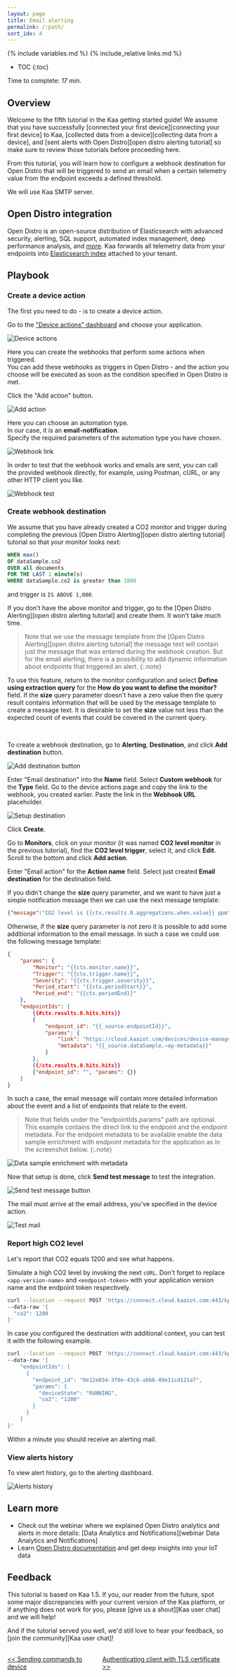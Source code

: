 ```yaml
---
layout: page
title: Email alerting
permalink: /:path/
sort_idx: 4
---
```


{% include variables.md %}
{% include_relative links.md %}

* TOC
{:toc}

Time to complete: *17 min*.


## Overview

Welcome to the fifth tutorial in the Kaa getting started guide!
We assume that you have successfully [connected your first device][connecting your first device] to Kaa, [collected data from a device][collecting data from a device], and [sent alerts with Open Distro][open distro alerting tutorial] so make sure to review those tutorials before proceeding here.

From this tutorial, you will learn how to configure a webhook destination for Open Distro that will be triggered to send an email when a certain telemetry value from the endpoint exceeds a defined threshold.

We will use Kaa SMTP server.


## Open Distro integration

Open Distro is an open-source distribution of Elasticsearch with advanced security, alerting, SQL support, automated index management, deep performance analysis, and [more][open distro documentation].
Kaa forwards all telemetry data from your endpoints into [Elasticsearch index](https://www.elastic.co/blog/what-is-an-elasticsearch-index) attached to your tenant.


## Playbook


### Create a device action

The first you need to do - is to create a device action.
 
Go to the ["Device actions" dashboard][device actions dashboard] and choose your application.

![Device actions](attach/img/device-actions.png)

Here you can create the webhooks that perform some actions when triggered.  
You can add these webhooks as triggers in Open Distro - and the action you choose will be executed as soon as the condition specified in Open Distro is met.

Click the "Add action" button.

![Add action](attach/img/add-action.png)

Here you can choose an automation type.  
In our case, it is an **email-notification**.  
Specify the required parameters of the automation type you have chosen.


![Webhook link](attach/img/webhook-link.png)

In order to test that the webhook works and emails are sent, you can call the provided webhook directly, for example, using Postman, cURL, or any other HTTP client you like.

![Webhook test](attach/img/webhook-test.png)


### Create webhook destination

We assume that you have already created a CO2 monitor and trigger during completing the previous [Open Distro Alerting][open distro alerting tutorial] tutorial so that your monitor looks next:

```sql
WHEN max()
OF dataSample.co2
OVER all documents
FOR THE LAST 1 minute(s)
WHERE dataSample.co2 is greater than 1000
```

and trigger is `IS ABOVE 1,000`.

If you don't have the above monitor and trigger, go to the [Open Distro Alerting][open distro alerting tutorial] and create them.
It won't take much time.

> Note that we use the message template from the [Open Distro Alerting][open distro alerting tutorial] the message text will contain just the message that was entered during the webhook creation.
But for the email alerting, there is a possibility to add dynamic information about endpoints that triggered an alert.
{:.note}

To use this feature, return to the monitor configuration and select **Define using extraction query** for the **How do you want to define the monitor?** field.
If the **size** query parameter doesn't have a zero value then the query result contains information that will be used by the message template to create a message text.
It is desirable to set the **size** value not less than the expected count of events that could be covered in the current query.

<br/>

To create a webhook destination, go to **Alerting**, **Destination**, and click **Add destination** button.

![Add destination button](attach/img/add-destination-button.png)

Enter "Email destination" into the **Name** field.
Select **Custom webhook** for the **Type** field.
Go to the device actions page and copy the link to the webhook, you created earlier.
Paste the link in the **Webhook URL** placeholder.

![Setup destination](attach/img/define-webhook-url.png)

Click **Create**.

Go to **Monitors**, click on your monitor (it was named **CO2 level monitor** in the previous tutorial), find the **CO2 level trigger**, select it, and click **Edit**.
Scroll to the bottom and click **Add action**.

Enter "Email action" for the **Action name** field.
Select just created **Email destination** for the destination field.

If you didn't change the **size** query parameter, and we want to have just a simple notification message then we can use the next message template: 

```json
{"message":"CO2 level is {{ctx.results.0.aggregations.when.value}} ppm"}
```

Otherwise, if the **size** query parameter is not zero it is possible to add some additional information to the email message. 
In such a case we could use the following message template:

```json
{
    "params": {
        "Monitor": "{{ctx.monitor.name}}",
        "Trigger": "{{ctx.trigger.name}}",
        "Severity": "{{ctx.trigger.severity}}",
        "Period_start": "{{ctx.periodStart}}",
        "Period_end": "{{ctx.periodEnd}}"
    },
    "endpointIds": [
        {{#ctx.results.0.hits.hits}}
        {
            "endpoint_id": "{{_source.endpointId}}",
            "params": {
                "link": "https://cloud.kaaiot.com/devices/device-management/{{_source.appName}}/devices/{{_source.endpointId}}",
                "metadata": "{{_source.dataSample.~ep-metadata}}"
            }
        },
        {{/ctx.results.0.hits.hits}}
        {"endpoint_id": "", "params": {}}
    ]
} 
``` 

In such a case, the email message will contain more detailed information about the event and a list of endpoints that relate to the event.

> Note that fields under the "endpointIds.params" path are optional. 
This example contains the direct link to the endpoint and the endpoint metadata.
For the endpoint metadata to be available enable the data sample enrichment with endpoint metadata for the application as in the screenshot below.
{:.note}

![Data sample enrichment with metadata](attach/img/data-sample-metadata-enrichment.png)

Now that setup is done, click **Send test message** to test the integration.

![Send test message button](attach/img/send-test-message-button.png)

The mail must arrive at the email address, you've specified in the device action.

![Test mail](attach/img/test-mail.png)


### Report high CO2 level

Let's report that CO2 equals 1200 and see what happens.

Simulate a high CO2 level by invoking the next `cURL`.
Don't forget to replace `<app-version-name>` and `<endpoint-token>` with your application version name and the endpoint token respectively.

```bash
curl --location --request POST 'https://connect.cloud.kaaiot.com:443/kp1/<app-version-name>/dcx/<endpoint-token>/json' \
--data-raw '{
  "co2": 1200
}'
``` 

In case you configured the destination with additional context, you can test it with the following example.

```bash
curl --location --request POST 'https://connect.cloud.kaaiot.com:443/kp1/<app-version-name>/dcx/<endpoint-token>/json' \
--data-raw '{
    "endpointIds": [
      {
        "endpoint_id": "0e12e834-3f0e-43c6-abb6-49e11cd121a7",
        "params": {
          "deviceState": "RUNNING",
          "co2": "1200"
        }
      }
    ]
}'
```

Within a minute you should receive an alerting mail.

### View alerts history

To view alert history, go to the alerting dashboard.

![Alerts history](attach/img/alert-history.png)


## Learn more

- Check out the webinar where we explained Open Distro analytics and alerts in more details: [Data Analytics and Notifications][webinar Data Analytics and Notifications]
- Learn [Open Distro documentation][open distro documentation] and get deep insights into your IoT data


## Feedback

This tutorial is based on Kaa 1.5.
If you, our reader from the future, spot some major discrepancies with your current version of the Kaa platform, or if anything does not work for you, please [give us a shout][Kaa user chat] and we will help!

And if the tutorial served you well, we'd still love to hear your feedback, so [join the community][Kaa user chat]!

<br/>
<div style="display: flex; justify-content: space-between;">
<div>
<a class="free_trial__button" href="{{sending_commands_to_device}}"><< Sending commands to device</a>
</div>
<div>
<a class="free_trial__button" href="{{authenticating_client_with_tls_certificate}}">Authenticating client with TLS certificate >></a>
</div>
</div>


[open distro documentation]: https://opendistro.github.io/for-elasticsearch-docs/
[create monitor]: https://opendistro.github.io/for-elasticsearch-docs/docs/alerting/monitors/#create-monitors
[create trigger]: https://opendistro.github.io/for-elasticsearch-docs/docs/alerting/monitors/#create-triggers
[create destination]: https://opendistro.github.io/for-elasticsearch-docs/docs/alerting/monitors/#create-destinations
[create action]: https://opendistro.github.io/for-elasticsearch-docs/docs/alerting/monitors/#add-actions
[slack webhook]: https://api.slack.com/messaging/webhooks
[device actions dashboard]:  https://cloud.kaaiot.com/devices/device-actions
